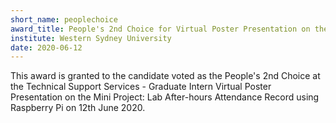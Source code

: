 ```yaml
---
short_name: peoplechoice
award_title: People's 2nd Choice for Virtual Poster Presentation on the Mini Project
institute: Western Sydney University
date: 2020-06-12
---
```


This award is granted to the candidate voted as the People's 2nd Choice at the Technical Support Services - Graduate Intern Virtual Poster Presentation on the Mini Project: Lab After-hours Attendance Record using Raspberry Pi on 12th June 2020.
